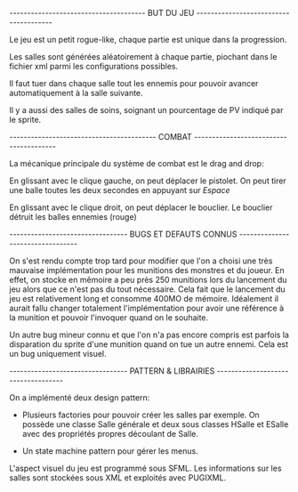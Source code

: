 -------------------------------------- BUT DU JEU --------------------------------------

Le jeu est un petit rogue-like, chaque partie est unique dans la progression. 

Les salles sont générées aléatoirement à chaque partie, piochant dans le fichier xml 
parmi les configurations possibles.

Il faut tuer dans chaque salle tout les ennemis pour pouvoir avancer automatiquement
à la salle suivante.

Il y a aussi des salles de soins, soignant un pourcentage de PV indiqué par le sprite.

----------------------------------------- COMBAT ---------------------------------------

La mécanique principale du système de combat est le drag and drop: 

En glissant avec le clique gauche, on peut déplacer le pistolet. 
On peut tirer une balle toutes les deux secondes en appuyant sur _Espace_

En glissant avec le clique droit, on peut déplacer le bouclier.
Le bouclier détruit les balles ennemies (rouge)

--------------------------------- BUGS ET DEFAUTS CONNUS ---------------------------------

On s'est rendu compte trop tard pour modifier que l'on a choisi une très mauvaise implémentation
pour les munitions des monstres et du joueur. En effet, on stocke en mêmoire a peu près 250 munitions lors 
du lancement du jeu alors que ce n'est pas du tout nécessaire. Cela fait que le lancement du jeu est relativement long 
et consomme 400MO de mémoire. Idéalement il aurait fallu changer totalement l'implémentation pour avoir une référence à la munition et 
pouvoir l'invoquer quand on le souhaite.

Un autre bug mineur connu et que l'on n'a pas encore compris est parfois la disparation du sprite d'une munition quand on tue un autre ennemi.
Cela est un bug uniquement visuel.

--------------------------------- PATTERN & LIBRAIRIES -----------------------------------

On a implémenté deux design pattern:

  - Plusieurs factories pour pouvoir créer les salles par exemple. On possède une classe Salle générale et deux sous classes HSalle et ESalle
avec des propriétés propres découlant de Salle.

  - Un state machine pattern pour gérer les menus.

L'aspect visuel du jeu est programmé sous SFML.
Les informations sur les salles sont stockées sous XML et exploités avec PUGIXML.


